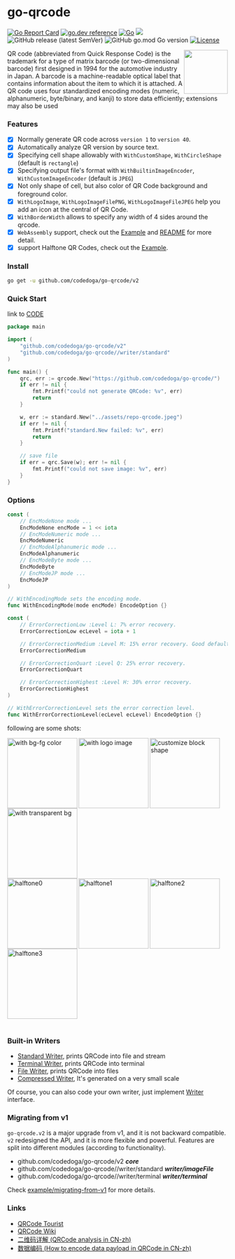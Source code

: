# go-qrcode

[![Go Report Card](https://goreportcard.com/badge/github.com/codedoga/go-qrcode/)](https://goreportcard.com/report/github.com/codedoga/go-qrcode/)
[![go.dev reference](https://img.shields.io/badge/go.dev-reference-007d9c?logo=go&logoColor=white&style=flat-square)](https://pkg.go.dev/github.com/codedoga/go-qrcode/v2)
[![Go](https://github.com/codedoga/go-qrcode//actions/workflows/go.yml/badge.svg?branch=main)](https://github.com/codedoga/go-qrcode//actions/workflows/go.yml) ![](https://changkun.de/urlstat?mode=github&repo=yeqown/go-qrcode)
![GitHub release (latest SemVer)](https://img.shields.io/github/v/release/yeqown/go-qrcode)
![GitHub go.mod Go version](https://img.shields.io/github/go-mod/go-version/yeqown/go-qrcode)
[![License](https://img.shields.io/badge/license-MIT-green)](./LICENSE)

<img src="./assets/repository_qrcode.png" width="100px" align="right"/>
QR code (abbreviated from Quick Response Code) is the trademark for a type of matrix barcode (or two-dimensional barcode) first designed in 1994 for the automotive industry in Japan. A barcode is a machine-readable optical label that contains information about the item to which it is attached. A QR code uses four standardized encoding modes (numeric, alphanumeric, byte/binary, and kanji) to store data efficiently; extensions may also be used

### Features

- [x] Normally generate QR code across `version 1` to `version 40`.
- [x] Automatically analyze QR version by source text.
- [x] Specifying cell shape allowably with `WithCustomShape`, `WithCircleShape` (default is `rectangle`)
- [x] Specifying output file's format with `WithBuiltinImageEncoder`, `WithCustomImageEncoder` (default is `JPEG`)
- [x] Not only shape of cell, but also color of QR Code background and foreground color.
- [x] `WithLogoImage`, `WithLogoImageFilePNG`, `WithLogoImageFileJPEG` help you add an icon at the central of QR Code.
- [x] `WithBorderWidth` allows to specify any width of 4 sides around the qrcode.
- [x] `WebAssembly` support, check out the [Example](./example/webassembly/README.md) and [README](cmd/wasm/README.md) for more detail.
- [x] support Halftone QR Codes, check out the [Example](./example/with-halftone).

### Install

```sh
go get -u github.com/codedoga/go-qrcode/v2
```

### Quick Start

link to [CODE](./example/main.go)

```go
package main

import (
	"github.com/codedoga/go-qrcode/v2"
	"github.com/codedoga/go-qrcode//writer/standard"
)

func main() {
	qrc, err := qrcode.New("https://github.com/codedoga/go-qrcode/")
	if err != nil {
		fmt.Printf("could not generate QRCode: %v", err)
		return
	}

	w, err := standard.New("../assets/repo-qrcode.jpeg")
	if err != nil {
		fmt.Printf("standard.New failed: %v", err)
		return
	}

	// save file
	if err = qrc.Save(w); err != nil {
		fmt.Printf("could not save image: %v", err)
	}
}
```

### Options

```go
const (
	// EncModeNone mode ...
	EncModeNone encMode = 1 << iota
	// EncModeNumeric mode ...
	EncModeNumeric
	// EncModeAlphanumeric mode ...
	EncModeAlphanumeric
	// EncModeByte mode ...
	EncModeByte
	// EncModeJP mode ...
	EncModeJP
)

// WithEncodingMode sets the encoding mode.
func WithEncodingMode(mode encMode) EncodeOption {}

const (
	// ErrorCorrectionLow :Level L: 7% error recovery.
	ErrorCorrectionLow ecLevel = iota + 1

	// ErrorCorrectionMedium :Level M: 15% error recovery. Good default choice.
	ErrorCorrectionMedium

	// ErrorCorrectionQuart :Level Q: 25% error recovery.
	ErrorCorrectionQuart

	// ErrorCorrectionHighest :Level H: 30% error recovery.
	ErrorCorrectionHighest
)

// WithErrorCorrectionLevel sets the error correction level.
func WithErrorCorrectionLevel(ecLevel ecLevel) EncodeOption {}
```

following are some shots:

<div>
<img src="./assets/example_fg_bg.jpeg" width="160px" align="left" title="with bg-fg color">
<img src="./assets/example_logo.jpeg" width="160px" align="left" title="with logo image">
<img src="./assets/example_circle.jpeg" width="160px" align="left" title="customize block shape">
<img src="./assets/example_transparent.png" width="160px" title="with transparent bg">
</div>

<div>
<img src="./assets/example_halftone0.jpeg" width="160px" align="left" title="halftone0">
<img src="./assets/example_halftone1.jpeg" width="160px" align="left" title="halftone1">
<img src="./assets/example_halftone2.png" width="160px" align="left" title="halftone2">
<img src="./assets/example_halftone3.jpeg" width="160px" title="halftone3">
</div>

<br>

### Built-in Writers

- [Standard Writer](./writer/standard/README.md), prints QRCode into file and stream
- [Terminal Writer](./writer/terminal/README.md), prints QRCode into terminal
- [File Writer](./writer/file/README.md), prints QRCode into files
- [Compressed Writer](./writer/compressed/README.md), It's generated on a very small scale

Of course, you can also code your own writer, just implement [Writer](./writer/README.md) interface.

### Migrating from v1

`go-qrcode.v2` is a major upgrade from v1, and it is not backward compatible. `v2` redesigned
the API, and it is more flexible and powerful. Features are split into different modules (according to functionality).

- github.com/codedoga/go-qrcode/v2 **_core_**
- github.com/codedoga/go-qrcode//writer/standard **_writer/imageFile_**
- github.com/codedoga/go-qrcode//writer/terminal **_writer/terminal_**

Check [example/migrating-from-v1](./example/migrating-from-v1/main.go) for more details.

### Links

- [QRCode Tourist](https://www.thonky.com/qr-code-tutorial/)
- [QRCode Wiki](https://en.wikipedia.org/wiki/QR_code)
- [二维码详解 (QRCode analysis in CN-zh)](https://zhuanlan.zhihu.com/p/21463650)
- [数据编码 (How to encode data payload in QRCode in CN-zh)](https://zhuanlan.zhihu.com/p/25432676)
